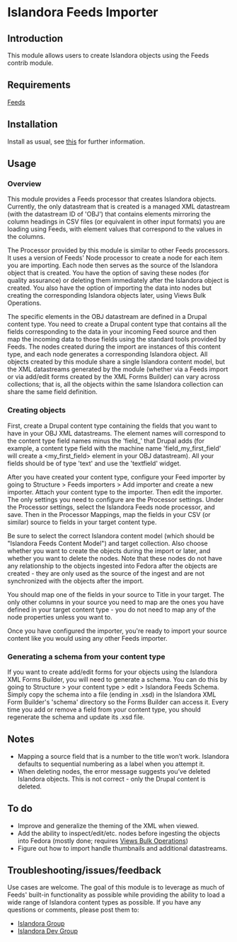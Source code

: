 # Islandora Feeds Importer

## Introduction

This module allows users to create Islandora objects using the Feeds contrib module.

## Requirements

[Feeds](https://drupal.org/project/feeds)

## Installation

Install as usual, see [this](https://drupal.org/documentation/install/modules-themes/modules-7) for further information.

## Usage

### Overview

This module provides a Feeds processor that creates Islandora objects. Currently, the only datastream that is created is a managed XML datastream (with the datastream ID of 'OBJ') that contains elements mirroring the column headings in CSV files (or equivalent in other input formats) you are loading using Feeds, with element values that correspond to the values in the columns.

The Processor provided by this module is similar to other Feeds processors. It uses a version of Feeds' Node processor to create a node for each item you are importing. Each node then serves as the source of the Islandora object that is created. You have the option of saving these nodes (for quality assurance) or deleting them immediately after the Islandora object is created. You also have the option of importing the data into nodes but creating the corresponding Islandora objects later, using Views Bulk Operations.

The specific elements in the OBJ datastream are defined in a Drupal content type. You need to create a Drupal content type that contains all the fields corresponding to the data in your incoming Feed source and then map the incoming data to those fields using the standard tools provided by Feeds. The nodes created during the import are instances of this content type, and each node generates a corresponding Islandora object. All objects created by this module share a single Islandora content model, but the XML datastreams generated by the module (whether via a Feeds import or via add/edit forms created by the XML Forms Builder) can vary across collections; that is, all the objects within the same Islandora collection can share the same field definition.

### Creating objects

First, create a Drupal content type containing the fields that you want to have in your OBJ XML datastreams. The element names will correspond to the content type field names minus the 'field_' that Drupal adds (for example, a content type field with the machine name 'field_my_first_field' will create a <my_first_field> element in your OBJ datastream). All your fields should be of type 'text' and use the 'textfield' widget.

After you have created your content type, configure your Feed importer by going to Structure > Feeds importers > Add importer and create a new importer. Attach your content type to the importer. Then edit the importer. The only settings you need to configure are the Processor settings. Under the Processor settings, select the Islandora Feeds node processor, and save. Then in the Processor Mappings, map the fields in your CSV (or similar) source to fields in your target content type.

Be sure to select the correct Islandora content model (which should be "Islandora Feeds Content Model") and target collection. Also choose whether you want to create the objects during the import or later, and whether you want to delete the nodes. Note that these nodes do not have any relationship to the objects ingested into Fedora after the objects are created - they are only used as the source of the ingest and are not synchronized with the objects after the import. 

You should map one of the fields in your source to Title in your target. The only other columns in your source you need to map are the ones you have defined in your target content type - you do not need to map any of the node properties unless you want to.

Once you have configured the importer, you're ready to import your source content like you would using any other Feeds importer.

### Generating a schema from your content type

If you want to create add/edit forms for your objects using the Islandora XML Forms Builder, you will need to generate a schema. You can do this by going to Structure > your content type > edit > Islandora Feeds Schema. Simply copy the schema into a file (ending in .xsd) in the Islandora XML Form Builder's 'schema' directory so the Forms Builder can access it. Every time you add or remove a field from your content type, you should regenerate the schema and update its .xsd file.

## Notes

* Mapping a source field that is a number to the title won’t work. Islandora defaults to sequential numbering as a label when you attempt it. 
* When deleting nodes, the error message suggests you’ve deleted Islandora objects. This is not correct - only the Drupal content is deleted. 

## To do

* Improve and generalize the theming of the XML when viewed.
* Add the ability to inspect/edit/etc. nodes before ingesting the objects into Fedora (mostly done; requires [Views Bulk Operations](https://drupal.org/project/views_bulk_operations))
* Figure out how to import handle thumbnails and additional datastreams.

## Troubleshooting/issues/feedback

Use cases are welcome. The goal of this module is to leverage as much of Feeds' built-in functionality as possible while providing the ability to load a wide range of Islandora content types as possible. If you have any questions or comments, please post them to:

* [Islandora Group](https://groups.google.com/forum/?hl=en&fromgroups#!forum/islandora)
* [Islandora Dev Group](https://groups.google.com/forum/?hl=en&fromgroups#!forum/islandora-dev)

